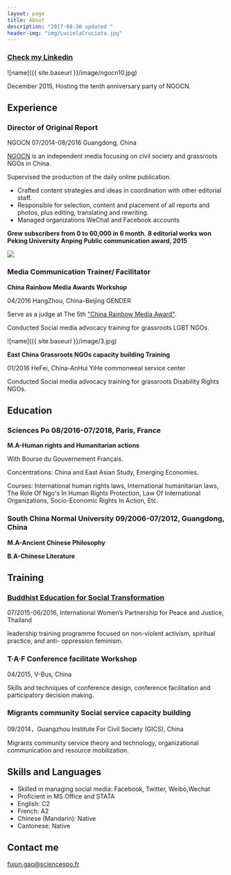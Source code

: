 ```yaml
---
layout: page
title: About
description: "2017-08-30 updated "
header-img: "img/LuciolaCruciata.jpg"
---
```



### [Check my Linkedin](https://www.linkedin.com/in/fujun-gao-5b91987b/)


![name]({{ site.baseurl }}/image/ngocn10.jpg)

December 2015, Hosting the tenth anniversary party of NGOCN. 


## Experience

### Director of Original Report

NGOCN 07/2014-08/2016 Guangdong, China

[NGOCN](www.ngocn.net) is an independent media focusing on civil society and grassroots NGOs in China.

Supervised the production of the daily online publication.
*  Crafted content strategies and ideas in coordination with other editorial staff.
*  Responsible for selection, content and placement of all reports and photos, plus editing, translating and rewriting.
*  Managed organizations WeChat and Facebook accounts

**Grew subscribers from 0 to 60,000 in 6 month.**
**8 editorial works won Peking University Anping Public communication award, 2015**


<p><img src="http://photocdn.sohu.com/20151109/Img425702875.jpg" align="center"></p>



### Media Communication Trainer/ Facilitator 

**China Rainbow Media Awards Workshop** 

04/2016 HangZhou, China-Beijing GENDER 

Serve as a judge at The 5th ["China Rainbow Media Award"](http://news.163.com/16/0119/16/BDN4M2IQ00012QEA.html).

Conducted Social media advocacy training for grassroots LGBT NGOs.

![name]({{ site.baseurl }}/image/3.jpg)

**East China Grassroots NGOs capacity building Training**

01/2016 HeFei, China-AnHui YiHe commonweal service center

Conducted Social media advocacy training for grassroots Disability Rights NGOs.

## Education ##

### Sciences Po 08/2016-07/2018, Paris, France ### 

**M.A-Human rights and Humanitarian actions**

With Bourse du Gouvernement Français.

Concentrations: China and East Asian Study, Emerging Economies.

Courses: International human rights laws, International humanitarian laws, The Role Of Ngo's In Human Rights Protection, Law Of International Organizations, Socio-Economic Rights In Action, Etc.

### South China Normal University 09/2006-07/2012, Guangdong, China ###

**M.A-Ancient Chinese Philosophy** 

**B.A-Chinese Literature**

## Training ##

### [Buddhist Education for Social Transformation](http://womenforpeaceandjustice.org/courses-we-offer/best/)

07/2015-06/2016, International Women’s Partnership for Peace and Justice, Thailand 

leadership training programme focused on non-violent activism, spiritual practice, and anti- oppression feminism.

### T·A·F Conference facilitate Workshop ###

04/2015, V-Bus, China

Skills and techniques of conference design, conference facilitation and participatory decision making.

### Migrants community Social service capacity building ###

09/2014，Guangzhou Institute For Civil Society (GICS), China

Migrants community service theory and technology, organizational communication and resource mobilization.

## Skills and Languages ##

*  Skilled in managing social media: Facebook, Twitter, Weibo,Wechat
*  Proficient in MS Office and STATA
*  English: C2
*  French: A2
*  Chinese (Mandarin): Native 
*  Cantonese: Native

## Contact me ##

[fujun.gao@sciencespo.fr](mailto:fujun.gao@sciencespo.fr)







